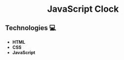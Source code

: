 <h1 align="center" style="font-weight: bold;">
    JavaScript Clock
</h1>
<p align="center">
</p>
<h2 id="tech"> Technologies 💻</h2>

  - **HTML**
  - **CSS**
  - **JavaScript**
